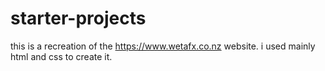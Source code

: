 # starter-projects
this is a recreation of the https://www.wetafx.co.nz website. i used mainly html and css to create it.

